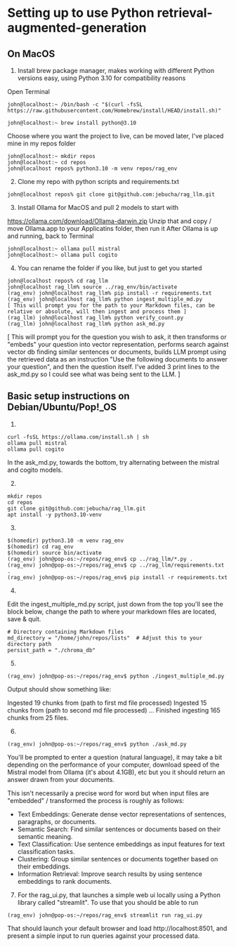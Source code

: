 # Setting up to use Python retrieval-augmented-generation

## On MacOS

1. Install brew package manager, makes working with different Python versions easy, using Python 3.10 for compatibility reasons

Open Terminal
```
john@localhost:~ /bin/bash -c "$(curl -fsSL https://raw.githubusercontent.com/Homebrew/install/HEAD/install.sh)"
```
```
john@localhost:~ brew install python@3.10
```
Choose where you want the project to live, can be moved later, I've placed mine in my repos folder
```
john@localhost:~ mkdir repos
john@localhost:~ cd repos
john@localhost repos% python3.10 -m venv repos/rag_env
```

2. Clone my repo with python scripts and requirements.txt
```
john@localhost repos% git clone git@github.com:jebucha/rag_llm.git
```

3. Install Ollama for MacOS and pull 2 models to start with

https://ollama.com/download/Ollama-darwin.zip
Unzip that and copy / move Ollama.app to your Applicatins folder, then run it
After Ollama is up and running, back to Terminal

```
john@localhost:~ ollama pull mistral
john@localhost:~ ollama pull cogito
```

4. You can rename the folder if you like, but just to get you started
```
john@localhost repos% cd rag_llm
john@localhost rag_llm% source ../rag_env/bin/activate
(rag_env) john@localhost rag_llm% pip install -r requirements.txt
(rag_env) john@localhost rag_llm% python ingest_multiple_md.py
[ This will prompt you for the path to your Markdown files, can be relative or absolute, will then ingest and process them ]
(rag_llm) john@localhost rag_llm% python verify_count.py
(rag_llm) john@localhost rag_llm% python ask_md.py
```

[ This will prompt you for the question you wish to ask, it then transforms or "embeds" your question into vector representation, performs search against vector db finding similar sentences or documents, builds LLM prompt using the retrieved data as an instruction "Use the following documents to answer your question", and then the question itself. I've added 3 print lines to the ask_md.py so I could see what was being sent to the LLM. ]
 


## Basic setup instructions on Debian/Ubuntu/Pop!_OS

1. 
```
curl -fsSL https://ollama.com/install.sh | sh
ollama pull mistral
ollama pull cogito
```
In the ask_md.py, towards the bottom, try alternating between the mistral and cogito models.

2.
```
mkdir repos
cd repos
git clone git@github.com:jebucha/rag_llm.git
apt install -y python3.10-venv
```
3.
```
$(homedir) python3.10 -m venv rag_env
$(homedir) cd rag_env
$(homedir) source bin/activate
(rag_env) john@pop-os:~/repos/rag_env$ cp ../rag_llm/*.py .
(rag_env) john@pop-os:~/repos/rag_env$ cp ../rag_llm/requirements.txt .
(rag_env) john@pop-os:~/repos/rag_env$ pip install -r requirements.txt
```

4.
Edit the ingest_multiple_md.py script, just down from the top you'll see the block below, change the path to where your markdown files are located, save & quit.
```
# Directory containing Markdown files
md_directory = "/home/john/repos/lists"  # Adjust this to your directory path
persist_path = "./chroma_db"
```
5.
```
(rag_env) john@pop-os:~/repos/rag_env$ python ./ingest_multiple_md.py
```
Output should show something like:

Ingested 19 chunks from (path to first md file processed)
Ingested 15 chunks from (path to second md file processed)
...
Finished ingesting 165 chunks from 25 files.

6. 
```
(rag_env) john@pop-os:~/repos/rag_env$ python ./ask_md.py
```

You'll be prompted to enter a question (natural language), it may take a bit depending on the performance of your computer, download speed of the Mistral model from Ollama (it's about 4.1GB), etc but you it should return an answer drawn from your documents.

This isn't necessarily a precise word for word but when input files are "embedded" / transformed the process is roughly as follows:

* Text Embeddings: Generate dense vector representations of sentences, paragraphs, or documents.
* Semantic Search: Find similar sentences or documents based on their semantic meaning.
* Text Classification: Use sentence embeddings as input features for text classification tasks.
* Clustering: Group similar sentences or documents together based on their embeddings.
* Information Retrieval: Improve search results by using sentence embeddings to rank documents.

7. For the rag_ui.py, that launches a simple web ui locally using a Python library called "streamlit". To use that you should be able to run
```
(rag_env) john@pop-os:~/repos/rag_env$ streamlit run rag_ui.py
```

That should launch your default browser and load http://localhost:8501, and present a simple input to run queries against your processed data.
